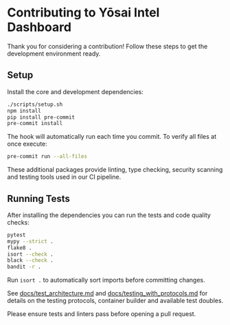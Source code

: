 # Contributing to Yōsai Intel Dashboard

Thank you for considering a contribution! Follow these steps to get the development environment ready.

## Setup

Install the core and development dependencies:

```bash
./scripts/setup.sh
npm install
pip install pre-commit
pre-commit install
```

The hook will automatically run each time you commit. To verify all files at
once execute:

```bash
pre-commit run --all-files
```

These additional packages provide linting, type checking, security scanning and testing tools used in our CI pipeline.

## Running Tests

After installing the dependencies you can run the tests and code quality checks:

```bash
pytest
mypy --strict .
flake8 .
isort --check .
black --check .
bandit -r .
```

Run `isort .` to automatically sort imports before committing changes.

See [docs/test_architecture.md](docs/test_architecture.md) and
[docs/testing_with_protocols.md](docs/testing_with_protocols.md) for details on
the testing protocols, container builder and available test doubles.

Please ensure tests and linters pass before opening a pull request.

